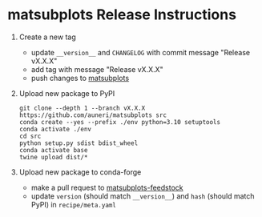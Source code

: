 # matsubplots Release Instructions

1. Create a new tag
    * update `__version__` and `CHANGELOG` with commit message "Release vX.X.X"
    * add tag with message "Release vX.X.X"
    * push changes to [matsubplots](https://github.com/auneri/matsubplots)

2. Upload new package to PyPI

    ```shell
    git clone --depth 1 --branch vX.X.X https://github.com/auneri/matsubplots src
    conda create --yes --prefix ./env python=3.10 setuptools
    conda activate ./env
    cd src
    python setup.py sdist bdist_wheel
    conda activate base
    twine upload dist/*
    ```

3. Upload new package to conda-forge
    * make a pull request to [matsubplots-feedstock](https://github.com/conda-forge/matsubplots-feedstock)
    * update `version` (should match `__version__`) and `hash` (should match PyPI) in `recipe/meta.yaml`
